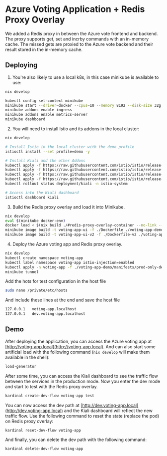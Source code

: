 # Azure Voting Application + Redis Proxy Overlay

We added a Redis proxy in between the Azure vote frontend and backend. The proxy supports get, set and incrby commands with an in-memory cache. The missed gets are proxied to the Azure vote backend and their result stored in the in-memory cache.

## Deploying

1. You're also likely to use a local k8s, in this case minikube is available to use:

```bash
nix develop

kubectl config set-context minikube
minikube start --driver=docker --cpus=10 --memory 8192 --disk-size 32g
minikube addons enable ingress
minikube addons enable metrics-server
minikube dashboard
```

2. You will need to install Istio and its addons in the local cluster:

```bash
nix develop

# Install Istio in the local cluster with the demo profile
istioctl install --set profile=demo -y

# Install Kiali and the other Addons
kubectl apply -f https://raw.githubusercontent.com/istio/istio/release-1.10/samples/addons/prometheus.yaml
kubectl apply -f https://raw.githubusercontent.com/istio/istio/release-1.10/samples/addons/grafana.yaml
kubectl apply -f https://raw.githubusercontent.com/istio/istio/release-1.10/samples/addons/jaeger.yaml
kubectl apply -f https://raw.githubusercontent.com/istio/istio/release-1.10/samples/addons/kiali.yaml
kubectl rollout status deployment/kiali -n istio-system

# Access into the Kiali dashboard
istioctl dashboard kiali
```

3. Build the Redis proxy overlay and load it into Minikube.

```bash
nix develop
eval $(minikube docker-env)
docker load < $(nix build ./#redis-proxy-overlay-container --no-link --print-out-paths)
minikube image build -t voting-app-ui -f ./Dockerfile ./voting-app-demo/voting-app-ui/
minikube image build -t voting-app-ui-v2 -f ./Dockerfile-v2 ./voting-app-demo/voting-app-ui/
```

4. Deploy the Azure voting app and Redis proxy overlay.

```bash
nix develop
kubectl create namespace voting-app
kubectl label namespace voting-app istio-injection=enabled
kubectl apply -n voting-app -f ./voting-app-demo/manifests/prod-only-demo.yaml
minikube tunnel
```

Add the hots for test configuration in the host file

```bash
sudo nano /private/etc/hosts
```

And include these lines at the end and save the host file

```bash
127.0.0.1	voting-app.localhost
127.0.0.1	dev.voting-app.localhost
```

## Demo

After deploying the application, you can access the Azure voting app at [http://voting-app.local](http://voting-app.local). And
can also start some artificial load with the following command (`nix develop` will make them available in the shell):

```bash
load-generator
```

After some time, you can access the Kiali dashboard to see the traffic flow between the services in the production mode. Now
you enter the dev mode and start to test with the Redis proxy overlay.

```bash
kardinal create-dev-flow voting-app test
```

You can now access the dev path at [http://dev.voting-app.local](http://dev.voting-app.local) and the Kiali dashboard will reflect the new traffic flow.
Use the following command to reset the state (replace the pod) on Redis proxy overlay:

```bash
kardinal reset-dev-flow voting-app
```

And finally, you can delete the dev path with the following command:

```bash
kardinal delete-dev-flow voting-app
```

